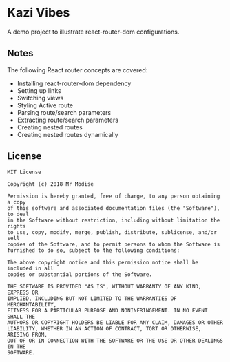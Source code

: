 # Kazi Vibes
A demo project to illustrate react-router-dom configurations.

## Notes
The following React router concepts are covered:
* Installing react-router-dom dependency
* Setting up links
* Switching views
* Styling Active route
* Parsing route/search parameters
* Extracting route/search parameters
* Creating nested routes
* Creating nested routes dynamically

## License
```
MIT License

Copyright (c) 2018 Mr Modise

Permission is hereby granted, free of charge, to any person obtaining a copy
of this software and associated documentation files (the "Software"), to deal
in the Software without restriction, including without limitation the rights
to use, copy, modify, merge, publish, distribute, sublicense, and/or sell
copies of the Software, and to permit persons to whom the Software is
furnished to do so, subject to the following conditions:

The above copyright notice and this permission notice shall be included in all
copies or substantial portions of the Software.

THE SOFTWARE IS PROVIDED "AS IS", WITHOUT WARRANTY OF ANY KIND, EXPRESS OR
IMPLIED, INCLUDING BUT NOT LIMITED TO THE WARRANTIES OF MERCHANTABILITY,
FITNESS FOR A PARTICULAR PURPOSE AND NONINFRINGEMENT. IN NO EVENT SHALL THE
AUTHORS OR COPYRIGHT HOLDERS BE LIABLE FOR ANY CLAIM, DAMAGES OR OTHER
LIABILITY, WHETHER IN AN ACTION OF CONTRACT, TORT OR OTHERWISE, ARISING FROM,
OUT OF OR IN CONNECTION WITH THE SOFTWARE OR THE USE OR OTHER DEALINGS IN THE
SOFTWARE.

```

